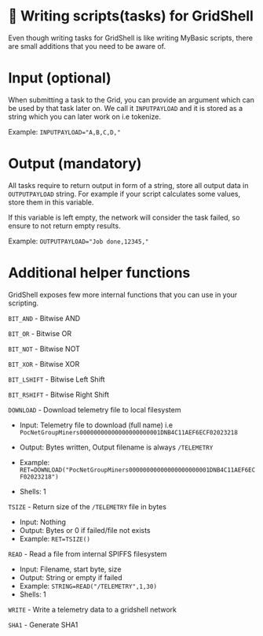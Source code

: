 # 📔 Writing scripts(tasks) for GridShell

Even though writing tasks for GridShell is like writing MyBasic scripts, there are small additions that you need to be aware of.

# Input (optional)

When submitting a task to the Grid, you can provide an argument which can be used by that task later on.
We call it `INPUTPAYLOAD` and it is stored as a string which you can later work on i.e tokenize.

Example: `INPUTPAYLOAD="A,B,C,D,"`


# Output (mandatory)

All tasks require to return output in form of a string, store all output data in `OUTPUTPAYLOAD` string.
For example if your script calculates some values, store them in this variable.

If this variable is left empty, the network will consider the task failed, so ensure to not return empty results.

Example: 
`OUTPUTPAYLOAD="Job done,12345,"`


# Additional helper functions

GridShell exposes few more internal functions that you can use in your scripting.

`BIT_AND` - Bitwise AND

`BIT_OR` - Bitwise OR

`BIT_NOT` - Bitwise NOT

`BIT_XOR` - Bitwise XOR

`BIT_LSHIFT` - Bitwise Left Shift

`BIT_RSHIFT` - Bitwise Right Shift

`DOWNLOAD` - Download telemetry file to local filesystem 

- Input: Telemetry file to download (full name) i.e `PocNetGroupMiners00000000000000000000001DNB4C11AEF6ECF02023218`
- Output: Bytes written, Output filename is always `/TELEMETRY`

- Example: `RET=DOWNLOAD("PocNetGroupMiners00000000000000000000001DNB4C11AEF6ECF02023218")`
- Shells: 1

`TSIZE` - Return size of the `/TELEMETRY` file in bytes

- Input: Nothing
- Output: Bytes or 0 if failed/file not exists
- Example: `RET=TSIZE()`



`READ` - Read a file from internal SPIFFS filesystem

- Input: Filename, start byte, size
- Output: String or empty if failed
- Example: `STRING=READ("/TELEMETRY",1,30)`
- Shells: 1

`WRITE` - Write a telemetry data to a gridshell network

`SHA1` - Generate SHA1
